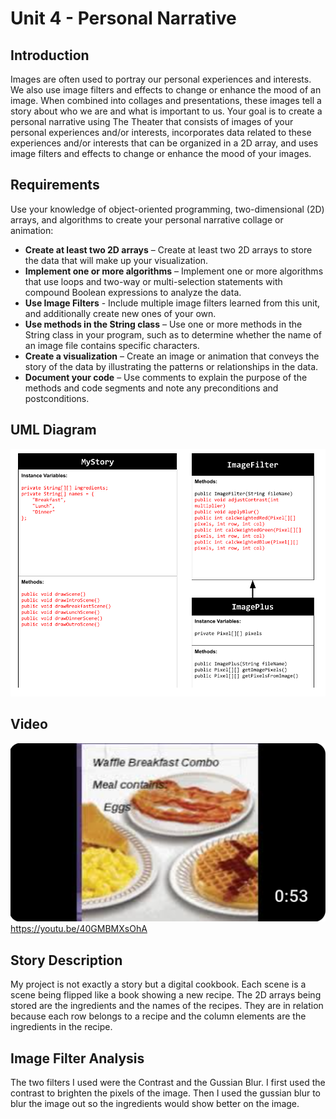 # Unit 4 - Personal Narrative

## Introduction

Images are often used to portray our personal experiences and interests. We also use image filters and effects to change or enhance the mood of an image. When combined into collages and presentations, these images tell a story about who we are and what is important to us. Your goal is to create a personal narrative using The Theater that consists of images of your personal experiences and/or interests, incorporates data related to these experiences and/or interests that can be organized in a 2D array, and uses image filters and effects to change or enhance the mood of your images.

## Requirements

Use your knowledge of object-oriented programming, two-dimensional (2D) arrays, and algorithms to create your personal narrative collage or animation:

- **Create at least two 2D arrays** – Create at least two 2D arrays to store the data that will make up your visualization.
- **Implement one or more algorithms** – Implement one or more algorithms that use loops and two-way or multi-selection statements with compound Boolean expressions to analyze the data.
- **Use Image Filters** - Include multiple image filters learned from this unit, and additionally create new ones of your own.
- **Use methods in the String class** – Use one or more methods in the String class in your program, such as to determine whether the name of an image file contains specific characters.
- **Create a visualization** – Create an image or animation that conveys the story of the data by illustrating the patterns or relationships in the data.
- **Document your code** – Use comments to explain the purpose of the methods and code segments and note any preconditions and postconditions.

## UML Diagram

![UML Diagram for my project](umldiagram1.png)

## Video

![UML Diagram for my project](videothumbnail.png)https://youtu.be/40GMBMXsOhA

## Story Description

My project is not exactly a story but a digital cookbook. Each scene is a scene being flipped like a book showing a new recipe. The 2D arrays being stored are the ingredients and the names of the recipes. They are in relation because each row belongs to a recipe and the column elements are the ingredients in the recipe.

## Image Filter Analysis

The two filters I used were the Contrast and the Gussian Blur. I first used the contrast to brighten the pixels of the image. Then I used the gussian blur to blur the image out so the ingredients would show better on the image.